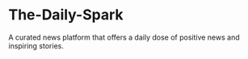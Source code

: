 # The-Daily-Spark
A curated news platform that offers a daily dose of positive news and inspiring stories.
